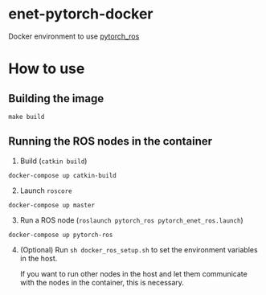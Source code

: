 # enet-pytorch-docker

Docker environment to use [pytorch_ros](https://github.com/ActiveIntelligentSystemsLab/pytorch_enet_ros/)

# How to use
## Building the image
```
make build
```

## Running the ROS nodes in the container

1. Build (`catkin build`)
```
docker-compose up catkin-build
```

2. Launch `roscore`
```
docker-compose up master
```

3. Run a ROS node (`roslaunch pytorch_ros pytorch_enet_ros.launch`)
```
docker-compose up pytorch-ros
```

4. (Optional) Run `sh docker_ros_setup.sh` to set the environment variables in the host.
   
   If you want to run other nodes in the host and let them communicate with the nodes in the container, this is necessary.